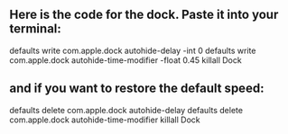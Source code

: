   
## Here is the code for the dock. Paste it into your terminal:

defaults write com.apple.dock autohide-delay -int 0 defaults write com.apple.dock autohide-time-modifier -float 0.45 killall Dock

## and if you want to restore the default speed: 

defaults delete com.apple.dock autohide-delay defaults delete com.apple.dock autohide-time-modifier killall Dock